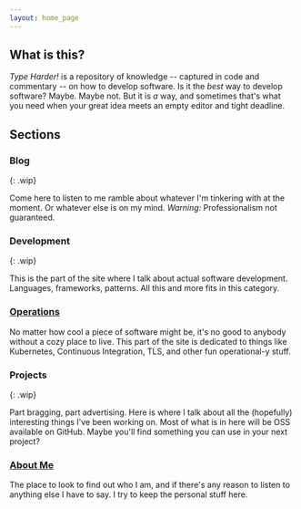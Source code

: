 ```yaml
---
layout: home_page
---
```

## What is this?
*Type Harder!* is a repository of knowledge -- captured in code and commentary -- on how
to develop software. Is it the *best* way to develop software? Maybe. Maybe not.
But it is *a* way, and sometimes that's what you need when your great idea meets
an empty editor and tight deadline.

## Sections

### Blog
{: .wip}

Come here to listen to me ramble about whatever I'm tinkering with at the
moment. Or whatever else is on my mind. *Warning:* Professionalism not guaranteed.

### Development
{: .wip}

This is the part of the site where I talk about actual software development.
Languages, frameworks, patterns. All this and more fits in this category.

### [Operations](./devops-and-tooling/)
No matter how cool a piece of software might be, it's no good to anybody without
a cozy place to live. This part of the site is dedicated to things like 
Kubernetes, Continuous Integration, TLS, and other fun operational-y stuff.

### Projects
{: .wip}

Part bragging, part advertising. Here is where I talk about all the (hopefully)
interesting things I've been working on. Most of what is in here will be OSS
available on GitHub. Maybe you'll find something you can use in your next project?

### [About Me](./sean-kleinjung/)

The place to look to find out who I am, and if there's any reason to listen to
anything else I have to say. I try to keep the personal stuff here.


